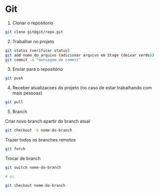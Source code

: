 # Git 


1. Clonar o repositorio
```bash
git clone git@git/repo.git
```
2. Trabalhar no projeto
```bash
git status (verificar status)
git add nome_do_arquivo (adicionar arquivo em Stage (deixar verde))
git commit -m "mensagem de commit"
```
3. Enviar para o repositório
```bash
git push
```
4. Receber atualizacoes do projeto (no caso de estar trabalhando com mais pessoas)
```bash
git pull
```

5. Branch

Criar novo branch apartir do branch atual
```bash
git checkout -b nome-do-branch
```

Trazer todos os branches remotos 
```bash
git fetch
```

Trocar de branch
```bash
git switch nome-do-branch

# ou

git checkout nome-do-branch

```




